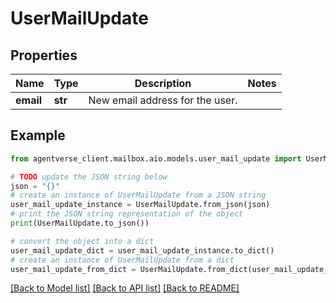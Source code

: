 # UserMailUpdate


## Properties

Name | Type | Description | Notes
------------ | ------------- | ------------- | -------------
**email** | **str** | New email address for the user. | 

## Example

```python
from agentverse_client.mailbox.aio.models.user_mail_update import UserMailUpdate

# TODO update the JSON string below
json = "{}"
# create an instance of UserMailUpdate from a JSON string
user_mail_update_instance = UserMailUpdate.from_json(json)
# print the JSON string representation of the object
print(UserMailUpdate.to_json())

# convert the object into a dict
user_mail_update_dict = user_mail_update_instance.to_dict()
# create an instance of UserMailUpdate from a dict
user_mail_update_from_dict = UserMailUpdate.from_dict(user_mail_update_dict)
```
[[Back to Model list]](../README.md#documentation-for-models) [[Back to API list]](../README.md#documentation-for-api-endpoints) [[Back to README]](../README.md)


